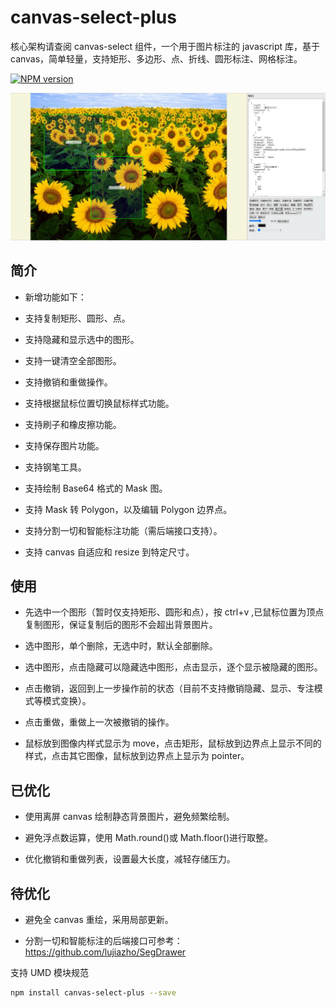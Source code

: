 # canvas-select-plus

核心架构请查阅 canvas-select 组件，一个用于图片标注的 javascript 库，基于 canvas，简单轻量，支持矩形、多边形、点、折线、圆形标注、网格标注。

[![NPM version](https://img.shields.io/npm/v/canvas-select-plus.svg?style=flat)](https://npmjs.org/package/canvas-select-plus)

![图例](https://github.com/DongMenKant/canvas-select-plus/blob/main/index.png)

## 简介

- 新增功能如下：

- 支持复制矩形、圆形、点。

- 支持隐藏和显示选中的图形。

- 支持一键清空全部图形。

- 支持撤销和重做操作。

- 支持根据鼠标位置切换鼠标样式功能。

- 支持刷子和橡皮擦功能。

- 支持保存图片功能。

- 支持钢笔工具。

- 支持绘制 Base64 格式的 Mask 图。

- 支持 Mask 转 Polygon，以及编辑 Polygon 边界点。

- 支持分割一切和智能标注功能（需后端接口支持）。

- 支持 canvas 自适应和 resize 到特定尺寸。

## 使用

- 先选中一个图形（暂时仅支持矩形、圆形和点），按 ctrl+v ,已鼠标位置为顶点复制图形，保证复制后的图形不会超出背景图片。

- 选中图形，单个删除，无选中时，默认全部删除。

- 选中图形，点击隐藏可以隐藏选中图形，点击显示，逐个显示被隐藏的图形。

- 点击撤销，返回到上一步操作前的状态（目前不支持撤销隐藏、显示、专注模式等模式变换）。

- 点击重做，重做上一次被撤销的操作。

- 鼠标放到图像内样式显示为 move，点击矩形，鼠标放到边界点上显示不同的样式，点击其它图像，鼠标放到边界点上显示为 pointer。

## 已优化

- 使用离屏 canvas 绘制静态背景图片，避免频繁绘制。

- 避免浮点数运算，使用 Math.round()或 Math.floor()进行取整。

- 优化撤销和重做列表，设置最大长度，减轻存储压力。

## 待优化

- 避免全 canvas 重绘，采用局部更新。

- 分割一切和智能标注的后端接口可参考：https://github.com/lujiazho/SegDrawer

支持 UMD 模块规范

```bash
npm install canvas-select-plus --save
```
